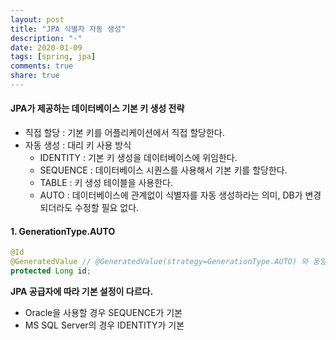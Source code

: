 ```yaml
---
layout: post
title: "JPA 식별자 자동 생성"
description: "-"
date: 2020-01-09
tags: [spring, jpa]
comments: true
share: true
---
```


#### JPA가 제공하는 데이터베이스 기본 키 생성 전략   
- 직접 할당 : 기본 키를 어플리케이션에서 직접 할당한다.   
- 자동 생성 : 대리 키 사용 방식   
    + IDENTITY : 기본 키 생성을 데이터베이스에 위임한다.  
    + SEQUENCE : 데이터베이스 시퀀스를 사용해서 기본 키를 할당한다.   
    + TABLE : 키 생성 테이블을 사용한다.   
    + AUTO : 데이터베이스에 관계없이 식별자를 자동 생성하라는 의미, DB가 변경되더라도 수정할 필요 없다.  

#### 1. GenerationType.AUTO    
```java
@Id 
@GeneratedValue // @GeneratedValue(strategy=GenerationType.AUTO) 와 동일 
protected Long id;
```
**JPA 공급자에 따라 기본 설정이 다르다.**  
- Oracle을 사용할 경우 SEQUENCE가 기본   
- MS SQL Server의 경우 IDENTITY가 기본   






